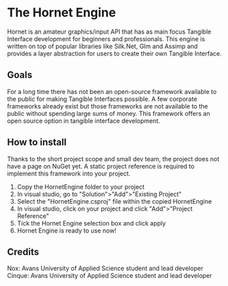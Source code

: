 # The Hornet Engine
Hornet is an amateur graphics/input API that has as main focus Tangible Interface development for beginners and professionals. This engine is written on top of popular libraries like Silk.Net, Glm and Assimp and provides a layer abstraction for users to create their own Tangible Interface.


## Goals
For a long time there has not been an open-source framework available to the public for making Tangible
Interfaces possible. A few corporate frameworks already exist but those frameworks are not available to the public
without spending large sums of money.
This framework offers an open source option in tangible interface development.


## How to install
Thanks to the short project scope and small dev team, the project does not have a page on NuGet yet. 
A static project reference is required to implement this framework into your project.

1. Copy the HornetEngine folder to your project
2. In visual studio, go to "Solution">"Add">"Existing Project"
3. Select the "HornetEngine.csproj" file within the copied HornetEngine
4. In visual studio, click on your project and click "Add">"Project Reference"
5. Tick the Hornet Engine selection box and click apply
6. Hornet Engine is ready to use now!


## Credits
Nox: Avans University of Applied Science student and lead developer
Cinque: Avans University of Applied Science student and lead developer
